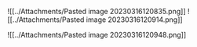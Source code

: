 ![[../Attachments/Pasted image 20230316120835.png]]
![[../Attachments/Pasted image 20230316120914.png]]


![[../Attachments/Pasted image 20230316120948.png]]
